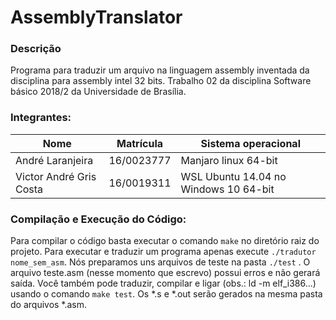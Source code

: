 # AssemblyTranslator

### Descrição

Programa para traduzir um arquivo na linguagem assembly inventada da disciplina
para assembly intel 32 bits. Trabalho 02 da disciplina Software básico 2018/2
da Universidade de Brasília.

### Integrantes:

Nome | Matrícula | Sistema operacional
---  | --- | ---
André Laranjeira | 16/0023777 | Manjaro linux 64-bit
Victor André Gris Costa | 16/0019311 | WSL Ubuntu 14.04 no Windows 10 64-bit

### Compilação e Execução do Código:

Para compilar o código basta executar o comando `make` no diretório raiz do projeto. Para executar e traduzir um programa apenas execute `./tradutor nome_sem_asm`. Nós preparamos uns arquivos de teste na pasta `./test` . O arquivo teste.asm (nesse momento que escrevo) possui erros e não gerará saída. Você também pode traduzir, compilar e ligar (obs.: ld -m elf_i386...) usando o comando `make test`. Os *.s e *.out serão gerados na mesma pasta do arquivos *.asm.
